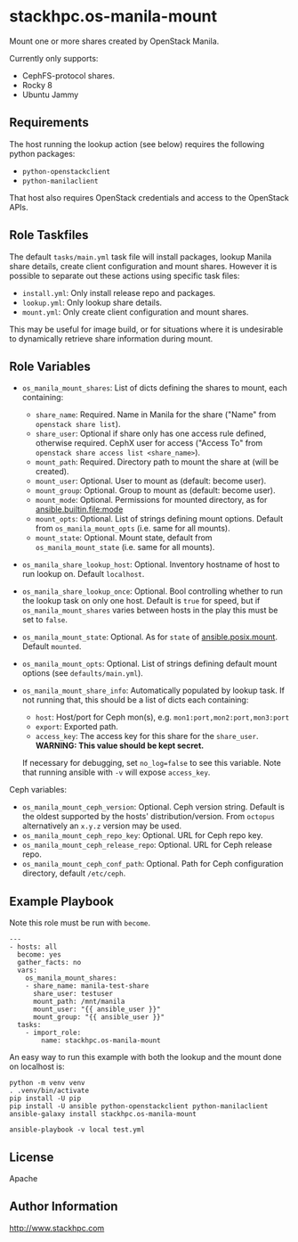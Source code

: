 stackhpc.os-manila-mount
========================

Mount one or more shares created by OpenStack Manila.

Currently only supports:
- CephFS-protocol shares.
- Rocky 8
- Ubuntu Jammy

Requirements
------------

The host running the lookup action (see below) requires the following python packages:

- `python-openstackclient`
- `python-manilaclient`

That host also requires OpenStack credentials and access to the OpenStack APIs.

Role Taskfiles
--------------

The default `tasks/main.yml` task file will install packages, lookup Manila share
details, create client configuration and mount shares. However it is possible to
separate out these actions using specific task files:
- `install.yml`: Only install release repo and packages.
- `lookup.yml`: Only lookup share details.
- `mount.yml`: Only create client configuration and mount shares.

This may be useful for image build, or for situations where it is undesirable to
dynamically retrieve share information during mount.

Role Variables
--------------

* `os_manila_mount_shares`: List of dicts defining the shares to mount, each
containing:
  - `share_name`: Required. Name in Manila for the share ("Name" from `openstack share
  list`).
  - `share_user`: Optional if share only has one access rule defined, otherwise required.
  CephX user for access ("Access To" from `openstack share access list <share_name>`).
  - `mount_path`: Required. Directory path to mount the share at (will be created).
  - `mount_user`: Optional. User to mount as (default: become user).
  - `mount_group`: Optional. Group to mount as (default: become user).
  - `mount_mode`: Optional. Permissions for mounted directory, as for [ansible.builtin.file:mode](https://docs.ansible.com/ansible/latest/collections/ansible/builtin/file_module.html#parameter-mode)
  - `mount_opts`: Optional. List of strings defining mount options. Default from
  `os_manila_mount_opts` (i.e. same for all mounts).
  - `mount_state`: Optional. Mount state, default from `os_manila_mount_state` (i.e. same for
  all mounts).

* `os_manila_share_lookup_host`: Optional. Inventory hostname of host to run lookup on.
Default `localhost`.
* `os_manila_share_lookup_once`: Optional. Bool controlling whether to run the lookup
task on only one host. Default is `true` for speed, but if 
`os_manila_mount_shares` varies between hosts in the play this must be set to `false`.

* `os_manila_mount_state`: Optional. As for `state` of [ansible.posix.mount](https://docs.ansible.com/ansible/latest/collections/ansible/posix/mount_module.html). Default `mounted`.
* `os_manila_mount_opts`: Optional. List of strings defining default mount options
(see `defaults/main.yml`).

* `os_manila_mount_share_info`: Automatically populated by lookup task. If not running
that, this should be a list of dicts each containing:
  - `host`: Host/port for Ceph mon(s), e.g. `mon1:port,mon2:port,mon3:port`
  - `export`: Exported path.
  - `access_key`: The access key for this share for the `share_user`.
  **WARNING: This value should be kept secret.**

  If necessary for debugging, set `no_log=false` to see this variable. Note that running ansible with
`-v` will expose `access_key`.

Ceph variables:
* `os_manila_mount_ceph_version`: Optional. Ceph version string. Default is the oldest supported by the hosts' distribution/version. From
  `octopus` alternatively an `x.y.z` version may be used.
* `os_manila_mount_ceph_repo_key`: Optional. URL for Ceph repo key.
* `os_manila_mount_ceph_release_repo`: Optional. URL for Ceph release repo.
* `os_manila_mount_ceph_conf_path`: Optional. Path for Ceph configuration directory,
default `/etc/ceph`.


Example Playbook
----------------

Note this role must be run with `become`.

    ---
    - hosts: all
      become: yes
      gather_facts: no
      vars:
        os_manila_mount_shares:
        - share_name: manila-test-share
          share_user: testuser
          mount_path: /mnt/manila
          mount_user: "{{ ansible_user }}"
          mount_group: "{{ ansible_user }}"
      tasks:
        - import_role:
            name: stackhpc.os-manila-mount

An easy way to run this example with both the lookup and the mount done on localhost is:

    python -m venv venv
    . .venv/bin/activate
    pip install -U pip
    pip install -U ansible python-openstackclient python-manilaclient
    ansible-galaxy install stackhpc.os-manila-mount

    ansible-playbook -v local test.yml

License
-------

Apache

Author Information
------------------

http://www.stackhpc.com
